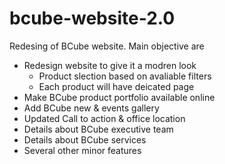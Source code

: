 # bcube-website-2.0

Redesing of BCube website. Main objective are
- Redesign website to give it a modren look
  - Product slection based on avaliable filters
  - Each product will have deicated page
- Make BCube product portfolio available online
- Add BCube new & events gallery
- Updated Call to action & office location
- Details about BCube executive team
- Details about BCube services
- Several other minor features
